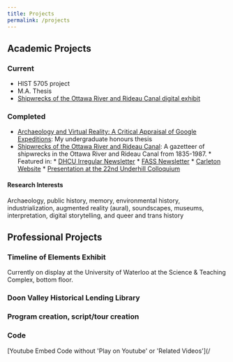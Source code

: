 ```yaml
---
title: Projects
permalink: /projects
---
```

## Academic Projects
### Current
* HIST 5705 project
* M.A. Thesis
* [Shipwrecks of the Ottawa River and Rideau Canal digital exhibit](https://arcg.is/01y5Te)

### Completed
* [Archaeology and Virtual Reality: A Critical Appraisal of Google Expeditions](https://www.researchgate.net/publication/342409056_Archaeology_and_Virtual_Reality_A_Critical_Appraisal_of_Google_Expeditions): My undergraduate honours thesis
* [Shipwrecks of the Ottawa River and Rideau Canal](https://padlet.com/jaime6simons/fnkkvgdz99pr7l1e): A gazetteer of shipwrecks in the Ottawa River and Rideau Canal from 1835-1987.
      * Featured in:
            * [DHCU Irregular Newsletter](https://buttondown.email/dhcu/archive/bf70a82c-15d8-41ae-9cd4-e3d3e77496f8)
            * [FASS Newsletter](http://fass-carletonuniversity.createsend.com/t/ViewEmailArchive/j/D025A8F78EF366482540EF23F30FEDED/C67FD2F38AC4859C/)
            * [Carleton Website](https://carleton.ca/history/2021/four-history-ma-students-nominated-for-the-dh-awards/)
            * [Presentation at the 22nd Underhill Colloquium](https://sites.google.com/view/historydhroundtable)

#### Research Interests
Archaeology, public history, memory, environmental history, industrialization, augmented reality (aural), soundscapes, museums, interpretation, digital storytelling, and queer and trans history


## Professional Projects
### Timeline of Elements Exhibit
Currently on display at the University of Waterloo at the Science & Teaching Complex, bottom floor.

### Doon Valley Historical Lending Library
### Program creation, script/tour creation

### Code
[Youtube Embed Code without 'Play on Youtube' or 'Related Videos'](/
